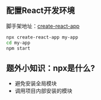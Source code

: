## 配置React开发环境

脚手架地址：[create-react-app](https://github.com/facebook/create-react-app)

```bash
npx create-react-app my-app
cd my-app
npm start
```



## 题外小知识：npx是什么?

- 避免安装全局模块
- 调用项目内部安装的模块

